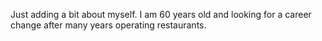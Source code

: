 Just adding a bit about myself. I am 60 years old and looking for a career change after many years operating restaurants.
